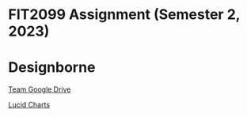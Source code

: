 # FIT2099 Assignment (Semester 2, 2023)

# Designborne

<a href = "https://drive.google.com/drive/folders/1a28tFPxDDdtd6z5rxPCz-h8dH0M_UpWo?usp=sharing">Team Google Drive</a>

<a href = "https://lucid.app/lucidchart/909ffcb0-047e-45cb-b505-9ddba21e3487/edit?page=0_0#">Lucid Charts</a>
